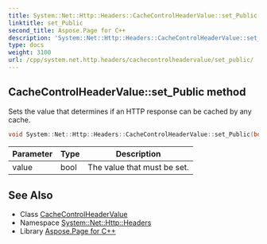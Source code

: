 ```yaml
---
title: System::Net::Http::Headers::CacheControlHeaderValue::set_Public method
linktitle: set_Public
second_title: Aspose.Page for C++
description: 'System::Net::Http::Headers::CacheControlHeaderValue::set_Public method. Sets the value that determines if an HTTP response can be cached by any cache in C++.'
type: docs
weight: 3100
url: /cpp/system.net.http.headers/cachecontrolheadervalue/set_public/
---
```

## CacheControlHeaderValue::set_Public method


Sets the value that determines if an HTTP response can be cached by any cache.

```cpp
void System::Net::Http::Headers::CacheControlHeaderValue::set_Public(bool value)
```


| Parameter | Type | Description |
| --- | --- | --- |
| value | bool | The value that must be set. |

## See Also

* Class [CacheControlHeaderValue](../)
* Namespace [System::Net::Http::Headers](../../)
* Library [Aspose.Page for C++](../../../)

